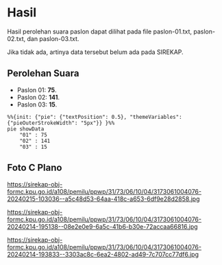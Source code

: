 # Hasil

Hasil perolehan suara paslon dapat dilihat pada file paslon-01.txt, paslon-02.txt, dan paslon-03.txt.

Jika tidak ada, artinya data tersebut belum ada pada SIREKAP.

## Perolehan Suara

 * Paslon 01: **75**.
 * Paslon 02: **141**.
 * Paslon 03: **15**.

```mermaid
%%{init: {"pie": {"textPosition": 0.5}, "themeVariables": {"pieOuterStrokeWidth": "5px"}} }%%
pie showData
    "01" : 75
    "02" : 141
    "03" : 15
```
## Foto C Plano

https://sirekap-obj-formc.kpu.go.id/a108/pemilu/ppwp/31/73/06/10/04/3173061004076-20240215-103036--a5c48d53-64aa-418c-a653-6df9e28d2858.jpg

https://sirekap-obj-formc.kpu.go.id/a108/pemilu/ppwp/31/73/06/10/04/3173061004076-20240214-195138--08e2e0e9-6a5c-41b6-b30e-72accaa66816.jpg

https://sirekap-obj-formc.kpu.go.id/a108/pemilu/ppwp/31/73/06/10/04/3173061004076-20240214-193833--3303ac8c-6ea2-4802-ad49-7c707cc77df6.jpg
